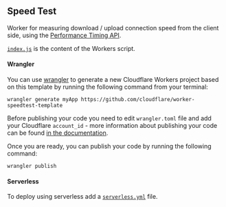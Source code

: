 ## Speed Test

Worker for measuring download / upload connection speed from the client side, using the [Performance Timing API](https://w3c.github.io/perf-timing-primer/).

[`index.js`](https://github.com/cloudflare/worker-speedtest-template/blob/master/router.js) is the content of the Workers script.

#### Wrangler

You can use [wrangler](https://github.com/cloudflare/wrangler) to generate a new Cloudflare Workers project based on this template by running the following command from your terminal:

```
wrangler generate myApp https://github.com/cloudflare/worker-speedtest-template
```

Before publishing your code you need to edit `wrangler.toml` file and add your Cloudflare `account_id` - more information about publishing your code can be found [in the documentation](https://workers.cloudflare.com/docs/quickstart/configuring-and-publishing/).

Once you are ready, you can publish your code by running the following command:

```
wrangler publish
```

#### Serverless

To deploy using serverless add a [`serverless.yml`](https://serverless.com/framework/docs/providers/cloudflare/) file.
